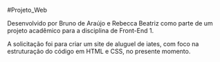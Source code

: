 #Projeto_Web

Desenvolvido por Bruno de Araújo e Rebecca Beatriz como parte de um projeto acadêmico para a disciplina de Front-End 1.

A solicitação foi para criar um site de aluguel de iates, com foco na estruturação do código em HTML e CSS, no presente momento.
